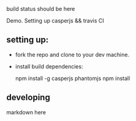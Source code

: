 build status should be here

Demo. Setting up casperjs && travis CI
## setting up:

* fork the repo and clone to your dev machine.
* install build dependencies:


	npm install -g casperjs phantomjs
    npm install

## developing

markdown here
